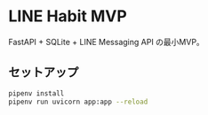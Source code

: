 # LINE Habit MVP
FastAPI + SQLite + LINE Messaging API の最小MVP。

## セットアップ
```bash
pipenv install
pipenv run uvicorn app:app --reload
